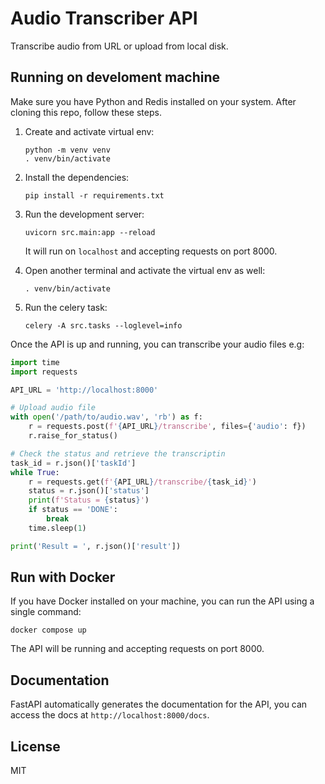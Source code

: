 Audio Transcriber API
=====================
Transcribe audio from URL or upload from local disk.


## Running on develoment machine
Make sure you have Python and Redis installed on your system. After cloning this repo, follow these steps.

1.  Create and activate virtual env:

        python -m venv venv
        . venv/bin/activate

1.  Install the dependencies:

        pip install -r requirements.txt 

1.  Run the development server:

        uvicorn src.main:app --reload

    It will run on `localhost` and accepting requests on port 8000.

1.  Open another terminal and activate the virtual env as well:

        . venv/bin/activate

1.  Run the celery task:

        celery -A src.tasks --loglevel=info

Once the API is up and running, you can transcribe your audio files e.g:

```python 
import time
import requests 

API_URL = 'http://localhost:8000'

# Upload audio file
with open('/path/to/audio.wav', 'rb') as f:
    r = requests.post(f'{API_URL}/transcribe', files={'audio': f})
    r.raise_for_status()

# Check the status and retrieve the transcriptin
task_id = r.json()['taskId']
while True:
    r = requests.get(f'{API_URL}/transcribe/{task_id}')
    status = r.json()['status']
    print(f'Status = {status}')
    if status == 'DONE':
        break
    time.sleep(1)

print('Result = ', r.json()['result'])
```


## Run with Docker
If you have Docker installed on your machine, you can run the API using a single command:

    docker compose up

The API will be running and accepting requests on port 8000.


## Documentation
FastAPI automatically generates the documentation for the API, you can access the docs at `http://localhost:8000/docs`.


## License
MIT

